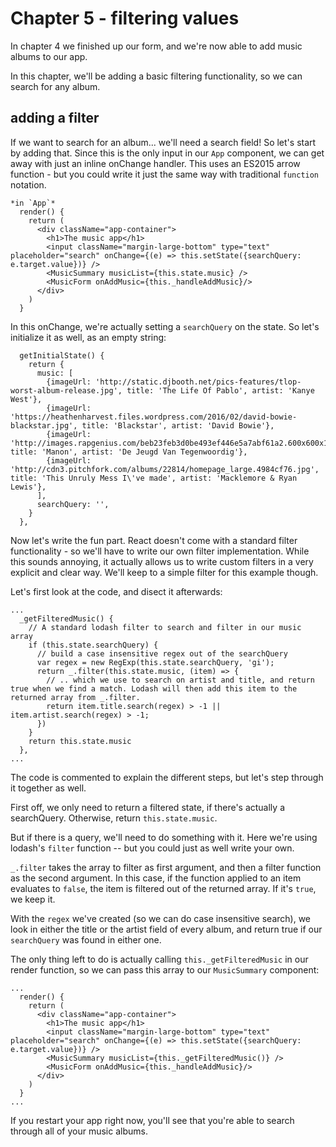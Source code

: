 # Chapter 5 - filtering values

In chapter 4 we finished up our form, and we're now able to add music albums to our app.

In this chapter, we'll be adding a basic filtering functionality, so we can search for any album.


## adding a filter

If we want to search for an album... we'll need a search field! So let's start by adding that.
Since this is the only input in our `App` component, we can get away with just an inline onChange handler. This uses an ES2015 arrow function - but you could write it just the same way with traditional `function` notation.

```
*in `App`*
  render() {
    return (
      <div className="app-container">
        <h1>The music app</h1>
        <input className="margin-large-bottom" type="text" placeholder="search" onChange={(e) => this.setState({searchQuery: e.target.value})} />
        <MusicSummary musicList={this.state.music} />
        <MusicForm onAddMusic={this._handleAddMusic}/>
      </div>
    )
  }
```

In this onChange, we're actually setting a `searchQuery` on the state. So let's initialize it as well, as an empty string:

```
  getInitialState() {
    return {
      music: [
        {imageUrl: 'http://static.djbooth.net/pics-features/tlop-worst-album-release.jpg', title: 'The Life Of Pablo', artist: 'Kanye West'},
        {imageUrl: 'https://heathenharvest.files.wordpress.com/2016/02/david-bowie-blackstar.jpg', title: 'Blackstar', artist: 'David Bowie'},
        {imageUrl: 'http://images.rapgenius.com/beb23feb3d0be493ef446e5a7abf61a2.600x600x1.jpg', title: 'Manon', artist: 'De Jeugd Van Tegenwoordig'},
        {imageUrl: 'http://cdn3.pitchfork.com/albums/22814/homepage_large.4984cf76.jpg', title: 'This Unruly Mess I\'ve made', artist: 'Macklemore & Ryan Lewis'},
      ],
      searchQuery: '',
    }
  },
```

Now let's write the fun part. React doesn't come with a standard filter functionality - so we'll have to write our own filter implementation. While this sounds annoying, it actually allows us to write custom filters in a very explicit and clear way. We'll keep to a simple filter for this example though.

Let's first look at the code, and disect it afterwards:

```
...
  _getFilteredMusic() {
    // A standard lodash filter to search and filter in our music array
    if (this.state.searchQuery) {
      // build a case insensitive regex out of the searchQuery
      var regex = new RegExp(this.state.searchQuery, 'gi');
      return _.filter(this.state.music, (item) => {
        // .. which we use to search on artist and title, and return true when we find a match. Lodash will then add this item to the returned array from _.filter.
        return item.title.search(regex) > -1 || item.artist.search(regex) > -1;
      })
    }
    return this.state.music
  },
...
```

The code is commented to explain the different steps, but let's step through it together as well.

First off, we only need to return a filtered state, if there's actually a searchQuery. Otherwise, return `this.state.music`.

But if there is a query, we'll need to do something with it. Here we're using lodash's `filter` function -- but you could just as well write your own.

`_.filter` takes the array to filter as first argument, and then a filter function as the second argument. In this case, if the function applied to an item evaluates to `false`, the item is filtered out of the returned array. If it's `true`, we keep it.

With the `regex` we've created (so we can do case insensitive search), we look in either the title or the artist field of every album, and return true if our `searchQuery` was found in either one.

The only thing left to do is actually calling `this._getFilteredMusic` in our render function, so we can pass this array to our `MusicSummary`  component:

```
...
  render() {
    return (
      <div className="app-container">
        <h1>The music app</h1>
        <input className="margin-large-bottom" type="text" placeholder="search" onChange={(e) => this.setState({searchQuery: e.target.value})} />
        <MusicSummary musicList={this._getFilteredMusic()} />
        <MusicForm onAddMusic={this._handleAddMusic}/>
      </div>
    )
  }
...
```

If you restart your app right now, you'll see that you're able to search through all of your music albums.
